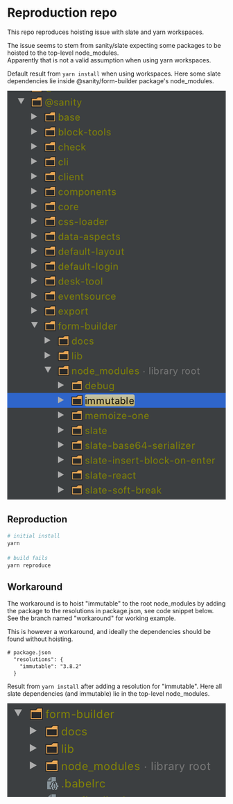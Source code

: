 # Reproduction repo
This repo reproduces hoisting issue with slate and yarn workspaces.

The issue seems to stem from sanity/slate expecting some packages to be hoisted to the top-level node_modules.  
Apparently that is not a valid assumption when using yarn workspaces.

Default result from `yarn install` when using workspaces. Here some slate dependencies lie inside @sanity/form-builder package's node_modules.

![immutable and slate inside @sanity/form-builder's node_modules](images/unhoisted-immutable.png)

## Reproduction
```sh
# initial install
yarn

# build fails
yarn reproduce
```

## Workaround
The workaround is to hoist "immutable" to the root node_modules by adding the package to the resolutions in package.json, see code snippet below.  
See the branch named "workaround" for working example.

This is however a workaround, and ideally the dependencies should be found without hoisting.

```
# package.json
  "resolutions": {
    "immutable": "3.8.2"
  }
```

Result from `yarn install` after adding a resolution for "immutable". Here all slate dependencies (and immutable) lie in the top-level node_modules.

![immutable and slate in top-level node_modules](images/hoisted-immutable.png)